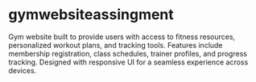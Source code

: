 # gymwebsiteassingment
Gym website built to provide users with access to fitness resources, personalized workout plans, and tracking tools. Features include membership registration, class schedules, trainer profiles, and progress tracking. Designed with responsive UI for a seamless experience across devices.
